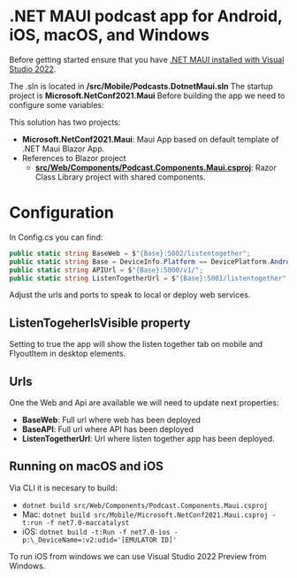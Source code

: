 # .NET MAUI podcast app for Android, iOS, macOS, and Windows

Before getting started ensure that you have [.NET MAUI installed with Visual Studio 2022](https://docs.microsoft.com/dotnet/maui/get-started/installation).

The .sln is located in **/src/Mobile/Podcasts.DotnetMaui.sln**
The startup project is **Microsoft.NetConf2021.Maui**
Before building the app we need to configure some variables:

This solution has two projects:

- **Microsoft.NetConf2021.Maui**: Maui App based on default template of .NET Maui Blazor App.
- References to Blazor project
  - **[src/Web/Components/Podcast.Components.Maui.csproj](/src/Web/Components/Podcast.Components.Maui.csproj)**: Razor Class Library project with shared components.

# Configuration

In Config.cs you can find:

```csharp
public static string BaseWeb = $"{Base}:5002/listentogether";
public static string Base = DeviceInfo.Platform == DevicePlatform.Android ? "http://10.0.2.2" : "http://localhost";
public static string APIUrl = $"{Base}:5000/v1/";
public static string ListenTogetherUrl = $"{Base}:5001/listentogether";
```

Adjust the urls and ports to speak to local or deploy web services.

## ListenTogeherIsVisible property

Setting to true the app will show the listen together tab on mobile and FlyoutItem in desktop elements.

## Urls

One the Web and Api are available we will need to update next properties:

- **BaseWeb**: Full url where web has been deployed
- **BaseAPI**: Full url where API has been deployed
- **ListenTogetherUrl**: Url where listen together app has been deployed.

## Running on macOS and iOS

Via CLI it is necesary to build:

- `dotnet build src/Web/Components/Podcast.Components.Maui.csproj`
- Mac: `dotnet build src/Mobile/Microsoft.NetConf2021.Maui.csproj -t:run -f net7.0-maccatalyst`
- iOS: `dotnet build -t:Run -f net7.0-ios -p:\_DeviceName=:v2:udid='[EMULATOR ID]'`

To run iOS from windows we can use Visual Studio 2022 Preview from Windows.

